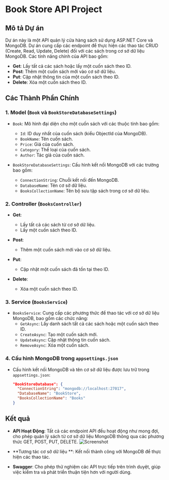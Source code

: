 # Book Store API Project

## Mô tả Dự án

Dự án này là một API quản lý cửa hàng sách sử dụng ASP.NET Core và MongoDB. Dự án cung cấp các endpoint để thực hiện các thao tác CRUD (Create, Read, Update, Delete) đối với các sách trong cơ sở dữ liệu MongoDB. Các tính năng chính của API bao gồm:

- **Get**: Lấy tất cả các sách hoặc lấy một cuốn sách theo ID.
- **Post**: Thêm một cuốn sách mới vào cơ sở dữ liệu.
- **Put**: Cập nhật thông tin của một cuốn sách theo ID.
- **Delete**: Xóa một cuốn sách theo ID.

## Các Thành Phần Chính

### 1. **Model** (`Book` và `BookStoreDatabaseSettings`)

- `Book`: Mô hình đại diện cho một cuốn sách với các thuộc tính bao gồm:
  - `Id`: ID duy nhất của cuốn sách (kiểu ObjectId của MongoDB).
  - `BookName`: Tên cuốn sách.
  - `Price`: Giá của cuốn sách.
  - `Category`: Thể loại của cuốn sách.
  - `Author`: Tác giả của cuốn sách.
  
- `BookStoreDatabaseSettings`: Cấu hình kết nối MongoDB với các trường bao gồm:
  - `ConnectionString`: Chuỗi kết nối đến MongoDB.
  - `DatabaseName`: Tên cơ sở dữ liệu.
  - `BooksCollectionName`: Tên bộ sưu tập sách trong cơ sở dữ liệu.

### 2. **Controller** (`BooksController`)

- **Get**: 
  - Lấy tất cả các sách từ cơ sở dữ liệu.
  - Lấy một cuốn sách theo ID.
  
- **Post**:
  - Thêm một cuốn sách mới vào cơ sở dữ liệu.

- **Put**:
  - Cập nhật một cuốn sách đã tồn tại theo ID.

- **Delete**:
  - Xóa một cuốn sách theo ID.

### 3. **Service** (`BooksService`)

- `BooksService`: Cung cấp các phương thức để thao tác với cơ sở dữ liệu MongoDB, bao gồm các chức năng:
  - `GetAsync`: Lấy danh sách tất cả các sách hoặc một cuốn sách theo ID.
  - `CreateAsync`: Tạo một cuốn sách mới.
  - `UpdateAsync`: Cập nhật thông tin cuốn sách.
  - `RemoveAsync`: Xóa một cuốn sách.

### 4. **Cấu hình MongoDB** trong `appsettings.json`

- Cấu hình kết nối MongoDB và tên cơ sở dữ liệu được lưu trữ trong `appsettings.json`:
  ```json
  "BookStoreDatabase": {
    "ConnectionString": "mongodb://localhost:27017",
    "DatabaseName": "BookStore",
    "BooksCollectionName": "Books"
  }
## Kết quả 
- **API Hoạt Động**: Tất cả các endpoint API đều hoạt động như mong đợi, cho phép quản lý sách từ cơ sở dữ liệu MongoDB thông qua các phương thức GET, POST, PUT, DELETE.
  ![Screenshot](images/Screenshot%202025-01-21%20113154.png)

- **Tương tác cơ sở dữ liệu **: Kết nối thành công với MongoDB để thực hiện các thao tác.
- **Swagger**:  Cho phép thử nghiệm các API trực tiếp trên trình duyệt, giúp việc kiểm tra và phát triển thuận tiện hơn với người dùng.
